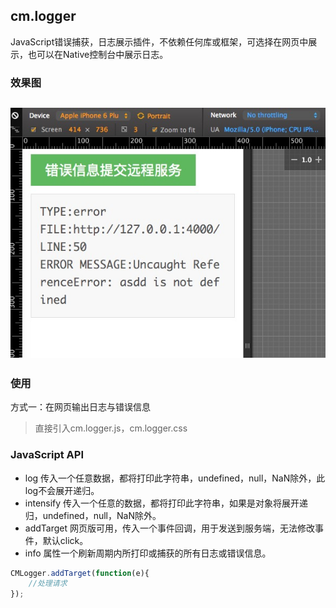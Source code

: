 ## cm.logger

JavaScript错误捕获，日志展示插件，不依赖任何库或框架，可选择在网页中展示，也可以在Native控制台中展示日志。

### 效果图

![](cm.logger.png)
---

### 使用

方式一：在网页输出日志与错误信息

> 直接引入cm.logger.js，cm.logger.css

### JavaScript API

- log 传入一个任意数据，都将打印此字符串，undefined，null，NaN除外，此log不会展开递归。
- intensify 传入一个任意的数据，都将打印此字符串，如果是对象将展开递归，undefined，null，NaN除外。
- addTarget 网页版可用，传入一个事件回调，用于发送到服务端，无法修改事件，默认click。
- info 属性一个刷新周期内所打印或捕获的所有日志或错误信息。

```JavaScript
CMLogger.addTarget(function(e){
	//处理请求
});
```
